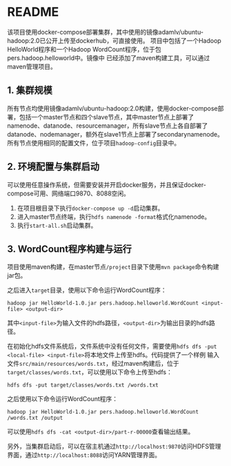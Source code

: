 # README
该项目使用docker-compose部署集群，其中使用的镜像adamlv/ubuntu-hadoop:2.0已公开上传至dockerhub，可直接使用。
项目中包括了一个Hadoop HelloWorld程序和一个Hadoop WordCount程序，位于包pers.hadoop.helloworld中。镜像中
已经添加了maven构建工具，可以通过maven管理项目。

## 1. 集群规模
所有节点均使用镜像adamlv/ubuntu-hadoop:2.0构建，使用docker-compose部署，包括一个master节点和四个slave节点，其中master节点上部署了
namenode、datanode、resourcemanager，所有slave节点上各自部署了datanode、nodemanager，额外在slave1节点上部署了secondarynamenode。
所有节点使用相同的配置文件，位于项目`hadoop-config`目录中。

## 2. 环境配置与集群启动
可以使用任意操作系统，但需要安装并开启docker服务，并且保证docker-compose可用、网络端口9870、8088空闲。
1. 在项目根目录下执行`docker-compose up -d`启动集群。
2. 进入master节点终端，执行`hdfs namenode -format`格式化namenode。
3. 执行`start-all.sh`启动集群。

## 3. WordCount程序构建与运行
项目使用maven构建，在master节点`/project`目录下使用`mvn package`命令构建jar包。

之后进入`target`目录，使用以下命令运行WordCount程序：
```shell
hadoop jar HelloWorld-1.0.jar pers.hadoop.helloworld.WordCount <input-file> <output-dir>
```
其中`<input-file>`为输入文件的hdfs路径，`<output-dir>`为输出目录的hdfs路径。

在初始化hdfs文件系统后，文件系统中没有任何文件，需要使用`hdfs dfs -put <local-file> <input-file>`将本地文件上传至hdfs。代码提供了一个样例
输入文件`src/main/resources/words.txt`，经过maven构建后，位于`target/classes/words.txt`，可以使用以下命令上传至hdfs：
```shell
hdfs dfs -put target/classes/words.txt /words.txt
```
之后使用以下命令运行WordCount程序：
```shell
hadoop jar HelloWorld-1.0.jar pers.hadoop.helloworld.WordCount /words.txt /output
```

可以使用`hdfs dfs -cat <output-dir>/part-r-00000`查看输出结果。

另外，当集群启动后，可以在宿主机通过`http://localhost:9870`访问HDFS管理界面，通过`http://localhost:8088`访问YARN管理界面。